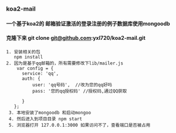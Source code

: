 ### koa2-mail
#### 一个基于koa2的 邮箱验证激活的登录注册的例子数据库使用mongoodb

#### 克隆下来 git clone git@github.com:yxl720/koa2-mail.git
```
1. 安装相关的包
   npm install 
2. 因为是基于qq邮箱的，所有需要修改下lib/mailer.js
    var config = {
      service: 'qq',
      auth: {
          user: 'qq号码',  //改为您的qq好吗
          pass: '您的qq授权码' //授权码,通过QQ获取

      }
   };
 3. 本地安装了mongoodb 和启动mongoo
 4. 然后进入到项目目录 npm start
 5. 浏览器打开 127.0.0.1:3000 如果访问不了，查看端口是否被占用
```
